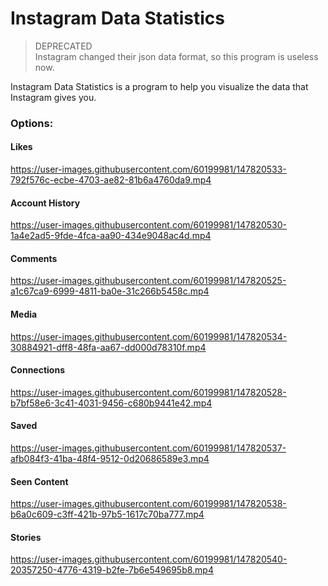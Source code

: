 # Instagram Data Statistics
> DEPRECATED <br>
> Instagram changed their json data format, so this program is useless now.

Instagram Data Statistics is a program to help you visualize the data that Instagram gives you.

### Options:

#### Likes
https://user-images.githubusercontent.com/60199981/147820533-792f576c-ecbe-4703-ae82-81b6a4760da9.mp4

#### Account History
https://user-images.githubusercontent.com/60199981/147820530-1a4e2ad5-9fde-4fca-aa90-434e9048ac4d.mp4

#### Comments
https://user-images.githubusercontent.com/60199981/147820525-a1c67ca9-6999-4811-ba0e-31c266b5458c.mp4

#### Media
https://user-images.githubusercontent.com/60199981/147820534-30884921-dff8-48fa-aa67-dd000d78310f.mp4

#### Connections
https://user-images.githubusercontent.com/60199981/147820528-b7bf58e6-3c41-4031-9456-c680b9441e42.mp4

#### Saved
https://user-images.githubusercontent.com/60199981/147820537-afb084f3-41ba-48f4-9512-0d20686589e3.mp4

#### Seen Content
https://user-images.githubusercontent.com/60199981/147820538-b6a0c609-c3ff-421b-97b5-1617c70ba777.mp4

#### Stories
https://user-images.githubusercontent.com/60199981/147820540-20357250-4776-4319-b2fe-7b6e549695b8.mp4
